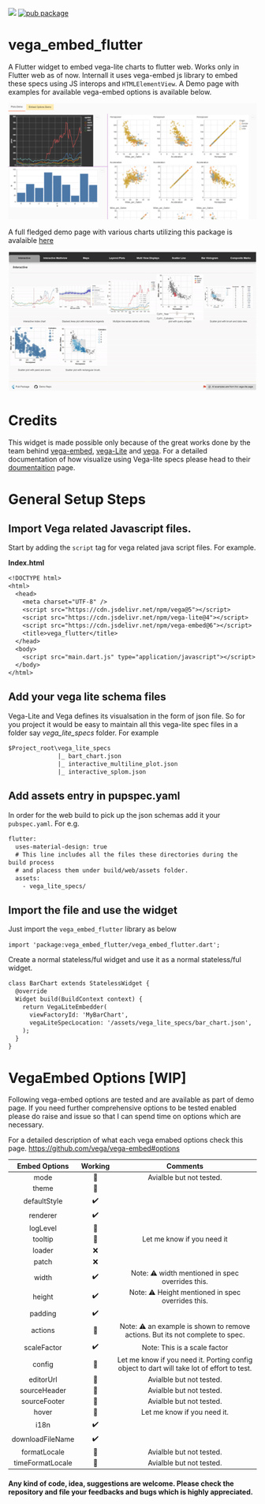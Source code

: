 ![](https://github.com/Abhilash-Chandran/vega_embed_flutter/workflows/build%20and%20test/badge.svg)
[![pub package](https://img.shields.io/pub/v/vega_embed_flutter.svg)](https://pub.dev/packages/vega_embed_flutter)

# vega_embed_flutter

A Flutter widget to embed vega-lite charts to flutter web. Works only in Flutter web as of now. Internall it uses vega-embed js library to embed these specs using JS interops and `HTMLElementView`. A Demo page with examples for available vega-embed options is available below.

[![A demo page](repo_example.png)](https://abhilash-chandran.github.io/vega_embed_flutter/)

A full fledged demo page with various charts utilizing this package is avalaible [here](https://abhilash-chandran.github.io/vega_embed_flutter_demo_page/#/)

[![Demo Page Gif](interactions.gif)](https://abhilash-chandran.github.io/vega_embed_flutter_demo_page/#/)

# Credits

This widget is made possible only because of the great works done by the team behind [vega-embed](https://github.com/vega/vega-embed), [vega-Lite](https://vega.github.io/vega-lite/) and [vega](https://vega.github.io/vega/). For a detailed documentation of how visualize using Vega-lite specs please head to their [doumentaition](https://vega.github.io/vega-lite/docs/) page.

# General Setup Steps

## Import Vega related Javascript files.

Start by adding the `script` tag for vega related java script files. For example.

**Index.html**

```
<!DOCTYPE html>
<html>
  <head>
    <meta charset="UTF-8" />
    <script src="https://cdn.jsdelivr.net/npm/vega@5"></script>
    <script src="https://cdn.jsdelivr.net/npm/vega-lite@4"></script>
    <script src="https://cdn.jsdelivr.net/npm/vega-embed@6"></script>
    <title>vega_flutter</title>
  </head>
  <body>
    <script src="main.dart.js" type="application/javascript"></script>
  </body>
</html>
```

## Add your vega lite schema files

Vega-Lite and Vega defines its visualsation in the form of json file. So for you project it would be easy to maintain all this vega-lite spec files in a folder say _vega_lite_specs_ folder. For example

```
$Project_root\vega_lite_specs
              |_ bart_chart.json
              |_ interactive_multiline_plot.json
              |_ interactive_splom.json
```

## Add assets entry in pupspec.yaml

In order for the web build to pick up the json schemas add it your `pubspec.yaml`. For e.g.

```
flutter:
  uses-material-design: true
  # This line includes all the files these directories during the build process
  # and placess them under build/web/assets folder.
  assets:
    - vega_lite_specs/
```

## Import the file and use the widget

Just import the `vega_embed_flutter` library as below

`import 'package:vega_embed_flutter/vega_embed_flutter.dart';`

Create a normal stateless/ful widget and use it as a normal stateless/ful widget.

```
class BarChart extends StatelessWidget {
  @override
  Widget build(BuildContext context) {
    return VegaLiteEmbedder(
      viewFactoryId: 'MyBarChart',
      vegaLiteSpecLocation: '/assets/vega_lite_specs/bar_chart.json',
    );
  }
}
```

# VegaEmbed Options [WIP]

Following vega-embed options are tested and are available as part of demo page. If you need further comprehensive options to be tested enabled please do raise and issue so that I can spend time on options which are necessary.

For a detailed description of what each vega emabed options check this page.
https://github.com/vega/vega-embed#options

|  Embed Options   |      Working       |                                          Comments                                          |
| :--------------: | :----------------: | :----------------------------------------------------------------------------------------: |
|       mode       |   :construction:   |                                  Avialble but not tested.                                  |
|      theme       |       :100:        |                                                                                            |
|   defaultStyle   | :heavy_check_mark: |                                                                                            |
|     renderer     | :heavy_check_mark: |                                                                                            |
|     logLevel     |   :construction:   |                                                                                            |
|     tooltip      |     :thinking:     |                                 Let me know if you need it                                 |
|      loader      |        :x:         |                                                                                            |
|      patch       |        :x:         |                                                                                            |
|      width       | :heavy_check_mark: |                  Note: :warning: width mentioned in spec overrides this.                   |
|      height      | :heavy_check_mark: |                  Note: :warning: Height mentioned in spec overrides this.                  |
|     padding      | :heavy_check_mark: |                                                                                            |
|     actions      |   :construction:   |    Note: :warning: an example is shown to remove actions. But its not complete to spec.    |
|   scaleFactor    | :heavy_check_mark: |                                Note: This is a scale factor                                |
|      config      |     :thinking:     | Let me know if you need it. Porting config object to dart will take lot of effort to test. |
|    editorUrl     |   :construction:   |                                  Avialble but not tested.                                  |
|   sourceHeader   |   :construction:   |                                  Avialble but not tested.                                  |
|   sourceFooter   |   :construction:   |                                  Avialble but not tested.                                  |
|      hover       |     :thinking:     |                                Let me know if you need it.                                 |
|       i18n       | :heavy_check_mark: |                                                                                            |
| downloadFileName | :heavy_check_mark: |                                                                                            |
|   formatLocale   |   :construction:   |                                  Avialble but not tested.                                  |
| timeFormatLocale |   :construction:   |                                  Avialble but not tested.                                  |

#### Any kind of code, idea, suggestions are welcome. Please check the repository and file your feedbacks and bugs which is highly appreciated.
